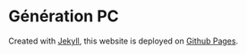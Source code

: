 # Génération PC #

Created with [Jekyll](http://jekyllrb.com), this website is deployed on [Github Pages](https://pages.github.com).